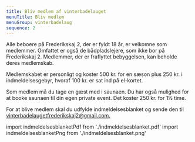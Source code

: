 ```yaml
---
title: Bliv medlem af vinterbadelauget
menuTitle: Bliv medlem
menuGroup: vinterbadelaug
sequence: 2
---
```

Alle beboere på Frederikskaj&nbsp;2, der er fyldt 18 år, er velkomne som medlemmer. Omfattet er også de bådpladslejere, som ikke bor på Frederikskaj 2. Medlemmer, der er fraflyttet bebyggelsen, kan beholde deres medlemskab.

Medlemskabet er personligt og koster 500&nbsp;kr. for en sæson plus 250&nbsp;kr. i indmeldelsesgebyr, hvoraf 100&nbsp;kr. er sat ind på el-kortet.

Som medlem må du tage en gæst med i saunaen. Du har også mulighed for at booke saunaen til din egen private event. Det koster 250&nbsp;kr. for 1½&nbsp;time.

For at blive medlem skal du udfylde indmeldelsesblanket og sende den til [vinterbadelaugetfrederikskaj2@gmail.com.](mailto:vinterbadelaugetfrederikskaj2@gmail.com.)

import indmeldelsesblanketPdf from './indmeldelsesblanket.pdf'
import indmeldelsesblanketPng from './indmeldelsesblanket.png'

<Pdf pdf={indmeldelsesblanketPdf} image={indmeldelsesblanketPng} text="Indmeldelseblanket" overlay="Forhåndsvisning" />
